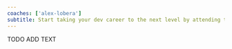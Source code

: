 ```yaml
---
coaches: ['alex-lobera']
subtitle: Start taking your dev career to the next level by attending this remote React trial!
---
```


TODO ADD TEXT

